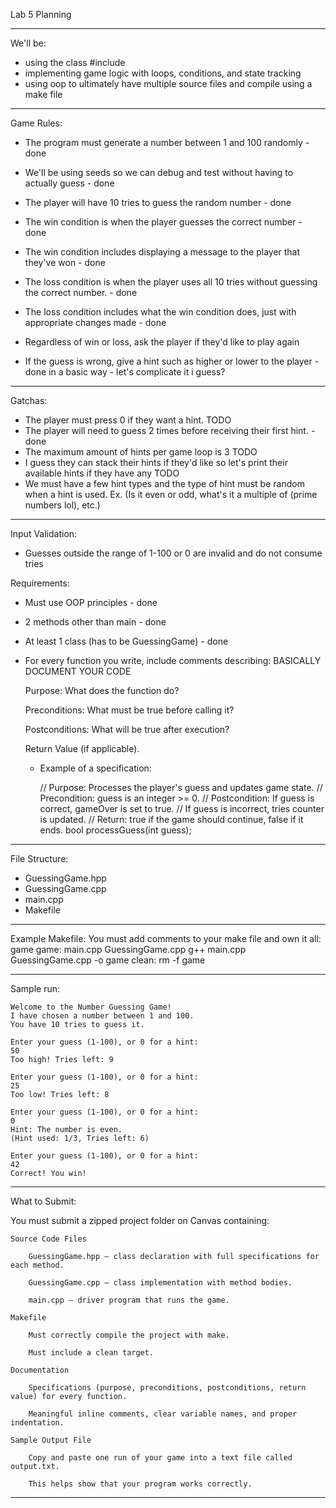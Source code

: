 Lab 5 Planning

---------------------------------------------------------------------------------------------------------------------------------------------------------------------------

We'll be:
- using the class #include <random>
- implementing game logic with loops, conditions, and state tracking
- using oop to ultimately have multiple source files and compile using a make file

---------------------------------------------------------------------------------------------------------------------------------------------------------------------------

Game Rules:
- The program must generate a number between 1 and 100 randomly - done
- We'll be using seeds so we can debug and test without having to actually guess - done
- The player will have 10 tries to guess the random number - done
- The win condition is when the player guesses the correct number - done
- The win condition includes displaying a message to the player that they've won - done
- The loss condition is when the player uses all 10 tries without guessing the correct number. - done
- The loss condition includes what the win condition does, just with appropriate changes made - done

- Regardless of win or loss, ask the player if they'd like to play again
- If the guess is wrong, give a hint such as higher or lower to the player - done in a basic way - let's complicate it i guess?

---------------------------------------------------------------------------------------------------------------------------------------------------------------------------

Gatchas:
- The player must press 0 if they want a hint. TODO
- The player will need to guess 2 times before receiving their first hint. - done
- The maximum amount of hints per game loop is 3 TODO
- I guess they can stack their hints if they'd like so let's print their available hints if they have any TODO
- We must have a few hint types and the type of hint must be random when a hint is used. Ex. (Is it even or odd, what's it a multiple of (prime numbers lol), etc.)

---------------------------------------------------------------------------------------------------------------------------------------------------------------------------

Input Validation:
- Guesses outside the range of 1-100 or 0 are invalid and do not consume tries

Requirements:
- Must use OOP principles - done
- 2 methods other than main - done
- At least 1 class (has to be GuessingGame) - done
- For every function you write, include comments describing: BASICALLY DOCUMENT YOUR CODE

    Purpose: What does the function do?

    Preconditions: What must be true before calling it?

    Postconditions: What will be true after execution?

    Return Value (if applicable).

    - Example of a specification:

        // Purpose: Processes the player's guess and updates game state.
        // Precondition: guess is an integer >= 0.
        // Postcondition: If guess is correct, gameOver is set to true.
        //                If guess is incorrect, tries counter is updated.
        // Return: true if the game should continue, false if it ends.
        bool processGuess(int guess);

---------------------------------------------------------------------------------------------------------------------------------------------------------------------------

File Structure:
- GuessingGame.hpp
- GuessingGame.cpp
- main.cpp
- Makefile

---------------------------------------------------------------------------------------------------------------------------------------------------------------------------

Example Makefile: You must add comments to your make file and own it
all: game
game: main.cpp GuessingGame.cpp
g++ main.cpp GuessingGame.cpp -o game
clean:
rm -f game

---------------------------------------------------------------------------------------------------------------------------------------------------------------------------

Sample run:

    Welcome to the Number Guessing Game!
    I have chosen a number between 1 and 100.
    You have 10 tries to guess it.

    Enter your guess (1-100), or 0 for a hint:
    50
    Too high! Tries left: 9

    Enter your guess (1-100), or 0 for a hint:
    25
    Too low! Tries left: 8

    Enter your guess (1-100), or 0 for a hint:
    0
    Hint: The number is even.
    (Hint used: 1/3, Tries left: 6)

    Enter your guess (1-100), or 0 for a hint:
    42
    Correct! You win!

---------------------------------------------------------------------------------------------------------------------------------------------------------------------------

What to Submit:

You must submit a zipped project folder on Canvas containing:

    Source Code Files

        GuessingGame.hpp – class declaration with full specifications for each method.

        GuessingGame.cpp – class implementation with method bodies.

        main.cpp – driver program that runs the game.

    Makefile

        Must correctly compile the project with make.

        Must include a clean target.

    Documentation

        Specifications (purpose, preconditions, postconditions, return value) for every function.

        Meaningful inline comments, clear variable names, and proper indentation.

    Sample Output File 

        Copy and paste one run of your game into a text file called output.txt.

        This helps show that your program works correctly.

---------------------------------------------------------------------------------------------------------------------------------------------------------------------------